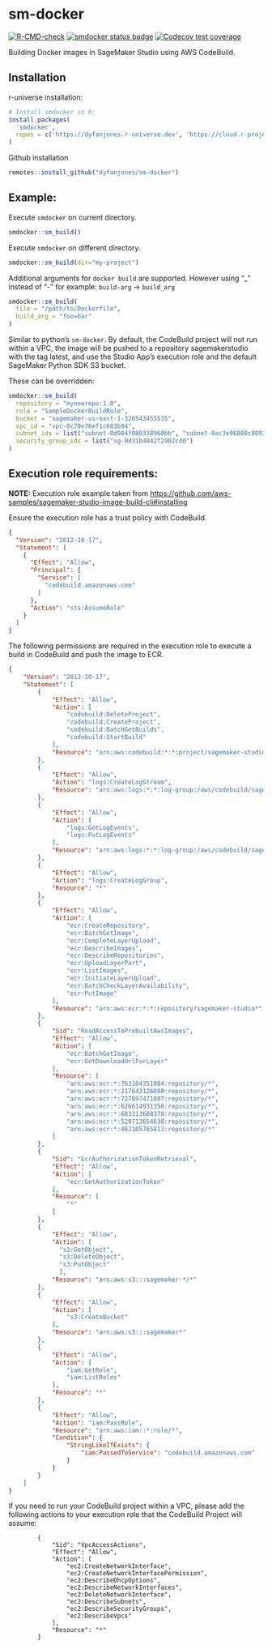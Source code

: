 
<!-- README.md is generated from README.Rmd. Please edit that file -->

# sm-docker

<!-- badges: start -->

[![R-CMD-check](https://github.com/DyfanJones/sm-docker/actions/workflows/R-CMD-check.yaml/badge.svg)](https://github.com/DyfanJones/sm-docker/actions/workflows/R-CMD-check.yaml)
[![smdocker status
badge](https://dyfanjones.r-universe.dev/badges/smdocker)](https://dyfanjones.r-universe.dev)
[![Codecov test
coverage](https://codecov.io/gh/DyfanJones/sm-docker/branch/main/graph/badge.svg)](https://app.codecov.io/gh/DyfanJones/sm-docker?branch=main)
<!-- badges: end -->

Building Docker images in SageMaker Studio using AWS CodeBuild.

## Installation

r-universe installation:

``` r
# Install smdocker in R:
install.packages(
  'smdocker',
  repos = c('https://dyfanjones.r-universe.dev', 'https://cloud.r-project.org')
)
```

Github installation

``` r
remotes::install_github("dyfanjones/sm-docker")
```

## Example:

Execute `smdocker` on current directory.

``` r
smdocker::sm_build()
```

Execute `smdocker` on different directory.

``` r
smdocker::sm_build(dir="my-project")
```

Additional arguments for `docker build` are supported. However using
“\_” instead of “-” for example: `build-arg` -\> `build_arg`

``` r
smdocker::sm_build(
  file = "/path/to/Dockerfile",
  build_arg = "foo=bar"
)
```

Similar to python’s `sm-docker`. By default, the CodeBuild project will
not run within a VPC, the image will be pushed to a repository
sagemakerstudio with the tag latest, and use the Studio App’s execution
role and the default SageMaker Python SDK S3 bucket.

These can be overridden:

``` r
smdocker::sm_build(
  repository = "mynewrepo:1.0",
  role = "SampleDockerBuildRole",
  bucket = "sagemaker-us-east-1-326543455535",
  vpc_id = "vpc-0c70e76ef1c603b94",
  subnet_ids = list("subnet-0d984f080338960bb", "subnet-0ac3e96808c8092f2"),
  security_group_ids = list("sg-0d31b4042f2902cd0")
)
```

## Execution role requirements:

**NOTE:** Execution role example taken from
<https://github.com/aws-samples/sagemaker-studio-image-build-cli#installing>

Ensure the execution role has a trust policy with CodeBuild.

``` json
{
  "Version": "2012-10-17",
  "Statement": [
    {
      "Effect": "Allow",
      "Principal": {
        "Service": [
          "codebuild.amazonaws.com"
        ]
      },
      "Action": "sts:AssumeRole"
    }
  ]
}
```

The following permissions are required in the execution role to execute
a build in CodeBuild and push the image to ECR.

``` json
{
    "Version": "2012-10-17",
    "Statement": [
        {
            "Effect": "Allow",
            "Action": [
                "codebuild:DeleteProject",
                "codebuild:CreateProject",
                "codebuild:BatchGetBuilds",
                "codebuild:StartBuild"
            ],
            "Resource": "arn:aws:codebuild:*:*:project/sagemaker-studio*"
        },
        {
            "Effect": "Allow",
            "Action": "logs:CreateLogStream",
            "Resource": "arn:aws:logs:*:*:log-group:/aws/codebuild/sagemaker-studio*"
        },
        {
            "Effect": "Allow",
            "Action": [
                "logs:GetLogEvents",
                "logs:PutLogEvents"
            ],
            "Resource": "arn:aws:logs:*:*:log-group:/aws/codebuild/sagemaker-studio*:log-stream:*"
        },
        {
            "Effect": "Allow",
            "Action": "logs:CreateLogGroup",
            "Resource": "*"
        },
        {
            "Effect": "Allow",
            "Action": [
                "ecr:CreateRepository",
                "ecr:BatchGetImage",
                "ecr:CompleteLayerUpload",
                "ecr:DescribeImages",
                "ecr:DescribeRepositories",
                "ecr:UploadLayerPart",
                "ecr:ListImages",
                "ecr:InitiateLayerUpload", 
                "ecr:BatchCheckLayerAvailability",
                "ecr:PutImage"
            ],
            "Resource": "arn:aws:ecr:*:*:repository/sagemaker-studio*"
        },
        {
            "Sid": "ReadAccessToPrebuiltAwsImages",
            "Effect": "Allow",
            "Action": [
                "ecr:BatchGetImage",
                "ecr:GetDownloadUrlForLayer"
            ],
            "Resource": [
                "arn:aws:ecr:*:763104351884:repository/*",
                "arn:aws:ecr:*:217643126080:repository/*",
                "arn:aws:ecr:*:727897471807:repository/*",
                "arn:aws:ecr:*:626614931356:repository/*",
                "arn:aws:ecr:*:683313688378:repository/*",
                "arn:aws:ecr:*:520713654638:repository/*",
                "arn:aws:ecr:*:462105765813:repository/*"
            ]
        },
        {
            "Sid": "EcrAuthorizationTokenRetrieval",
            "Effect": "Allow",
            "Action": [
                "ecr:GetAuthorizationToken"
            ],
            "Resource": [
                "*"
            ]
        },
        {
            "Effect": "Allow",
            "Action": [
              "s3:GetObject",
              "s3:DeleteObject",
              "s3:PutObject"
              ],
            "Resource": "arn:aws:s3:::sagemaker-*/*"
        },
        {
            "Effect": "Allow",
            "Action": [
                "s3:CreateBucket"
            ],
            "Resource": "arn:aws:s3:::sagemaker*"
        },
        {
            "Effect": "Allow",
            "Action": [
                "iam:GetRole",
                "iam:ListRoles"
            ],
            "Resource": "*"
        },
        {
            "Effect": "Allow",
            "Action": "iam:PassRole",
            "Resource": "arn:aws:iam::*:role/*",
            "Condition": {
                "StringLikeIfExists": {
                    "iam:PassedToService": "codebuild.amazonaws.com"
                }
            }
        }
    ]
}
```

If you need to run your CodeBuild project within a VPC, please add the
following actions to your execution role that the CodeBuild Project will
assume:

            {
                "Sid": "VpcAccessActions",
                "Effect": "Allow",
                "Action": [
                    "ec2:CreateNetworkInterface",
                    "ec2:CreateNetworkInterfacePermission",
                    "ec2:DescribeDhcpOptions",
                    "ec2:DescribeNetworkInterfaces",
                    "ec2:DeleteNetworkInterface",
                    "ec2:DescribeSubnets",
                    "ec2:DescribeSecurityGroups",
                    "ec2:DescribeVpcs"
                ],
                "Resource": "*"
            }
